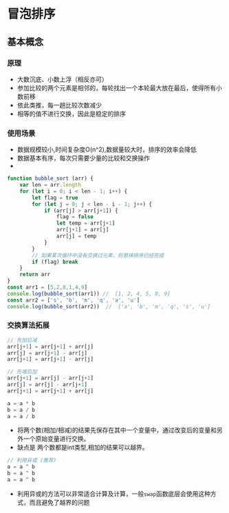 # 冒泡排序

## 基本概念
### 原理
+ 大数沉底、小数上浮（相反亦可）
+ 参加比较的两个元素是相邻的，每轮找出一个本轮最大放在最后，使得所有小数前移
+ 依此类推，每一趟比较次数减少
+ 相等的值不进行交换，因此是稳定的排序

### 使用场景
+ 数据规模较小,时间复杂度O(n^2),数据量较大时，排序的效率会降低
+ 数据基本有序，每次只需要少量的比较和交换操作
+ 

```js
function bubble_sort (arr) {
    var len = arr.length
    for (let i = 0; i < len - 1; i++) {
        let flag = true
        for (let j = 0; j < len - i - 1; j++) {
            if (arr[j] > arr[j+1]) {
                flag = false
                let temp = arr[j+1]
                arr[j+1] = arr[j]
                arr[j] = temp
            }
        }
        // 如果某次循环中没有交换过元素，则意味排序已经完成
        if (flag) break 
    }
    return arr
}
const arr1 = [5,2,8,1,4,9]
console.log(bubble_sort(arr1)) //  [1, 2, 4, 5, 8, 9]
const arr2 = ['s', 'b', 'm', 'q', 'a', 'u']
console.log(bubble_sort(arr2))  //  ['a', 'b', 'm', 'q', 's', 'u']
```

### 交换算法拓展
```js
// 先加后减
arr[j+1] = arr[j+1] + arr[j]
arr[j] = arr[j+1] - arr[j]
arr[j+1] = arr[j+1] - arr[j]
```

```js
// 先减后加
arr[j+1] = arr[j] - arr[j+1]
arr[j] = arr[j] - arr[j+1]
arr[j+1] = arr[j+1] + arr[j]
```

```js
a = a * b
b = a / b
a = a / b
```

+ 将两个数(相加/相减)的结果先保存在其中一个变量中，通过改变后的变量和另外一个原始变量进行交换。
+ 缺点是 两个数都是int类型,相加的结果可以越界。

```js
// 利用异或 (推荐)
a = a ^ b
b = a ^ b
a = a ^ b
```
+ 利用异或的方法可以非常适合计算及计算，一般`swap`函数底层会使用这种方式，而且避免了越界的问题

